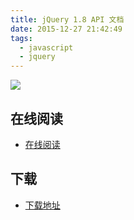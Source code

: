 ```yaml
---
title: jQuery 1.8 API 文档
date: 2015-12-27 21:42:49
tags:
  - javascript
  - jquery
---
```


![](http://box.kancloud.cn/cover/k12_develop/jquery180.jpg?imageMogr2/thumbnail/173x231!/interlace/1/quality/100)

<!--more-->

## 在线阅读 ##

+ [在线阅读](http://www.kancloud.cn/k12_develop/jquery180)

## 下载 ##

+ [下载地址](http://www.kancloud.cn/k12_develop/jquery180)